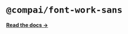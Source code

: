 # `@compai/font-work-sans`

[**Read the docs &rarr;**](https://components.ai/docs/typefaces/work-sans)
